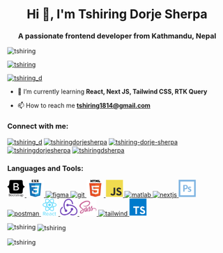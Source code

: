 <h1 align="center">Hi 👋, I'm Tshiring Dorje Sherpa</h1>
<h3 align="center">A passionate frontend developer from Kathmandu, Nepal</h3>

<p align="left"> <img src="https://komarev.com/ghpvc/?username=tshiring&label=Profile%20views&color=0e75b6&style=flat" alt="tshiring" /> </p>

<p align="left"> <a href="https://github.com/ryo-ma/github-profile-trophy"><img src="https://github-profile-trophy.vercel.app/?username=tshiring" alt="tshiring" /></a> </p>

<p align="left"> <a href="https://twitter.com/tshiring_d" target="blank"><img src="https://img.shields.io/twitter/follow/tshiring_d?logo=twitter&style=for-the-badge" alt="tshiring_d" /></a> </p>

- 🌱 I’m currently learning **React, Next JS, Tailwind CSS, RTK Query**

- 📫 How to reach me **tshiring1814@gmail.com**

<h3 align="left">Connect with me:</h3>
<p align="left">
<a href="https://twitter.com/tshiring_d" target="blank"><img align="center" src="https://raw.githubusercontent.com/rahuldkjain/github-profile-readme-generator/master/src/images/icons/Social/twitter.svg" alt="tshiring_d" height="30" width="40" /></a>
<a href="https://linkedin.com/in/tshiringdorjesherpa" target="blank"><img align="center" src="https://raw.githubusercontent.com/rahuldkjain/github-profile-readme-generator/master/src/images/icons/Social/linked-in-alt.svg" alt="tshiringdorjesherpa" height="30" width="40" /></a>
<a href="https://stackoverflow.com/users/tshiring-dorje-sherpa" target="blank"><img align="center" src="https://raw.githubusercontent.com/rahuldkjain/github-profile-readme-generator/master/src/images/icons/Social/stack-overflow.svg" alt="tshiring-dorje-sherpa" height="30" width="40" /></a>
<a href="https://instagram.com/tshiringdorjesherpa" target="blank"><img align="center" src="https://raw.githubusercontent.com/rahuldkjain/github-profile-readme-generator/master/src/images/icons/Social/instagram.svg" alt="tshiringdorjesherpa" height="30" width="40" /></a>
<a href="https://www.youtube.com/c/tshiringdsherpa" target="blank"><img align="center" src="https://raw.githubusercontent.com/rahuldkjain/github-profile-readme-generator/master/src/images/icons/Social/youtube.svg" alt="tshiringdsherpa" height="30" width="40" /></a>
</p>

<h3 align="left">Languages and Tools:</h3>
<p align="left"> <a href="https://getbootstrap.com" target="_blank" rel="noreferrer"> <img src="https://raw.githubusercontent.com/devicons/devicon/master/icons/bootstrap/bootstrap-plain-wordmark.svg" alt="bootstrap" width="40" height="40"/> </a> <a href="https://www.w3schools.com/css/" target="_blank" rel="noreferrer"> <img src="https://raw.githubusercontent.com/devicons/devicon/master/icons/css3/css3-original-wordmark.svg" alt="css3" width="40" height="40"/> </a> <a href="https://www.figma.com/" target="_blank" rel="noreferrer"> <img src="https://www.vectorlogo.zone/logos/figma/figma-icon.svg" alt="figma" width="40" height="40"/> </a> <a href="https://git-scm.com/" target="_blank" rel="noreferrer"> <img src="https://www.vectorlogo.zone/logos/git-scm/git-scm-icon.svg" alt="git" width="40" height="40"/> </a> <a href="https://www.w3.org/html/" target="_blank" rel="noreferrer"> <img src="https://raw.githubusercontent.com/devicons/devicon/master/icons/html5/html5-original-wordmark.svg" alt="html5" width="40" height="40"/> </a> <a href="https://developer.mozilla.org/en-US/docs/Web/JavaScript" target="_blank" rel="noreferrer"> <img src="https://raw.githubusercontent.com/devicons/devicon/master/icons/javascript/javascript-original.svg" alt="javascript" width="40" height="40"/> </a> <a href="https://www.mathworks.com/" target="_blank" rel="noreferrer"> <img src="https://upload.wikimedia.org/wikipedia/commons/2/21/Matlab_Logo.png" alt="matlab" width="40" height="40"/> </a> <a href="https://nextjs.org/" target="_blank" rel="noreferrer"> <img src="https://cdn.worldvectorlogo.com/logos/nextjs-2.svg" alt="nextjs" width="40" height="40"/> </a> <a href="https://www.photoshop.com/en" target="_blank" rel="noreferrer"> <img src="https://raw.githubusercontent.com/devicons/devicon/master/icons/photoshop/photoshop-line.svg" alt="photoshop" width="40" height="40"/> </a> <a href="https://postman.com" target="_blank" rel="noreferrer"> <img src="https://www.vectorlogo.zone/logos/getpostman/getpostman-icon.svg" alt="postman" width="40" height="40"/> </a> <a href="https://reactjs.org/" target="_blank" rel="noreferrer"> <img src="https://raw.githubusercontent.com/devicons/devicon/master/icons/react/react-original-wordmark.svg" alt="react" width="40" height="40"/> </a> <a href="https://redux.js.org" target="_blank" rel="noreferrer"> <img src="https://raw.githubusercontent.com/devicons/devicon/master/icons/redux/redux-original.svg" alt="redux" width="40" height="40"/> </a> <a href="https://sass-lang.com" target="_blank" rel="noreferrer"> <img src="https://raw.githubusercontent.com/devicons/devicon/master/icons/sass/sass-original.svg" alt="sass" width="40" height="40"/> </a> <a href="https://tailwindcss.com/" target="_blank" rel="noreferrer"> <img src="https://www.vectorlogo.zone/logos/tailwindcss/tailwindcss-icon.svg" alt="tailwind" width="40" height="40"/> </a> <a href="https://www.typescriptlang.org/" target="_blank" rel="noreferrer"> <img src="https://raw.githubusercontent.com/devicons/devicon/master/icons/typescript/typescript-original.svg" alt="typescript" width="40" height="40"/> </a> </p>

<p><img align="left" src="https://github-readme-stats.vercel.app/api/top-langs?username=tshiring&show_icons=true&locale=en&layout=compact" alt="tshiring" /></p>

<p>&nbsp;<img align="center" src="https://github-readme-stats.vercel.app/api?username=tshiring&show_icons=true&locale=en" alt="tshiring" /></p>

<p><img align="center" src="https://github-readme-streak-stats.herokuapp.com/?user=tshiring&" alt="tshiring" /></p>

<p dir="auto"><a target="_blank" rel="noopener noreferrer nofollow" href="https://camo.githubusercontent.com/0b3b58690afee1ced4d8fa1a2a8abc5e2a3f5311005fdd241c47cb1090a97222/68747470733a2f2f6769746875622d726561646d652d73746174732e76657263656c2e6170702f6170693f757365726e616d653d736168696c786b6861646b61267468656d653d6461726b26686964655f626f726465723d7472756526696e636c7564655f616c6c5f636f6d6d6974733d7472756526636f756e745f707269766174653d74727565"><img src="https://camo.githubusercontent.com/0b3b58690afee1ced4d8fa1a2a8abc5e2a3f5311005fdd241c47cb1090a97222/68747470733a2f2f6769746875622d726561646d652d73746174732e76657263656c2e6170702f6170693f757365726e616d653d736168696c786b6861646b61267468656d653d6461726b26686964655f626f726465723d7472756526696e636c7564655f616c6c5f636f6d6d6974733d7472756526636f756e745f707269766174653d74727565" alt="" data-canonical-src="https://github-readme-stats.vercel.app/api?username=sahilxkhadka&amp;theme=dark&amp;hide_border=true&amp;include_all_commits=true&amp;count_private=true" style="max-width: 100%;"></a><br>
<a target="_blank" rel="noopener noreferrer nofollow" href="https://camo.githubusercontent.com/7c88b946d0ae90dca8a36cc126b760bc57dd55235b31b3b348e8b6f11c1412c9/68747470733a2f2f6769746875622d726561646d652d73747265616b2d73746174732e6865726f6b756170702e636f6d2f3f757365723d736168696c786b6861646b61267468656d653d6461726b26686964655f626f726465723d74727565"><img src="https://camo.githubusercontent.com/7c88b946d0ae90dca8a36cc126b760bc57dd55235b31b3b348e8b6f11c1412c9/68747470733a2f2f6769746875622d726561646d652d73747265616b2d73746174732e6865726f6b756170702e636f6d2f3f757365723d736168696c786b6861646b61267468656d653d6461726b26686964655f626f726465723d74727565" alt="" data-canonical-src="https://github-readme-streak-stats.herokuapp.com/?user=sahilxkhadka&amp;theme=dark&amp;hide_border=true" style="max-width: 100%;"></a><br>
<a target="_blank" rel="noopener noreferrer nofollow" href="https://camo.githubusercontent.com/0588297bb94e250abc99c3bca058744e853356f2a116e849b0fce0841727feff/68747470733a2f2f6769746875622d726561646d652d73746174732e76657263656c2e6170702f6170692f746f702d6c616e67732f3f757365726e616d653d736168696c786b6861646b61267468656d653d6461726b26686964655f626f726465723d7472756526696e636c7564655f616c6c5f636f6d6d6974733d7472756526636f756e745f707269766174653d74727565266c61796f75743d636f6d70616374"><img src="https://camo.githubusercontent.com/0588297bb94e250abc99c3bca058744e853356f2a116e849b0fce0841727feff/68747470733a2f2f6769746875622d726561646d652d73746174732e76657263656c2e6170702f6170692f746f702d6c616e67732f3f757365726e616d653d736168696c786b6861646b61267468656d653d6461726b26686964655f626f726465723d7472756526696e636c7564655f616c6c5f636f6d6d6974733d7472756526636f756e745f707269766174653d74727565266c61796f75743d636f6d70616374" alt="" data-canonical-src="https://github-readme-stats.vercel.app/api/top-langs/?username=sahilxkhadka&amp;theme=dark&amp;hide_border=true&amp;include_all_commits=true&amp;count_private=true&amp;layout=compact" style="max-width: 100%;"></a></p>
